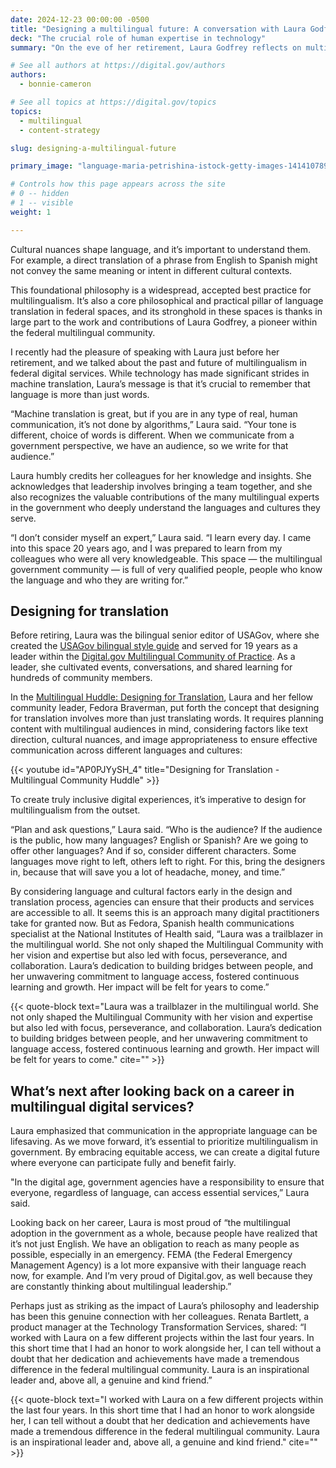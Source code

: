 ```yaml
---
date: 2024-12-23 00:00:00 -0500
title: "Designing a multilingual future: A conversation with Laura Godfrey"
deck: "The crucial role of human expertise in technology"
summary: "On the eve of her retirement, Laura Godfrey reflects on multilingualism and equitable access to government information."

# See all authors at https://digital.gov/authors
authors:
  - bonnie-cameron

# See all topics at https://digital.gov/topics
topics:
  - multilingual
  - content-strategy

slug: designing-a-multilingual-future

primary_image: "language-maria-petrishina-istock-getty-images-1414107897"

# Controls how this page appears across the site
# 0 -- hidden
# 1 -- visible
weight: 1

---
```


Cultural nuances shape language, and it’s important to understand them. For example, a direct translation of a phrase from English to Spanish might not convey the same meaning or intent in different cultural contexts.

This foundational philosophy is a widespread, accepted best practice for multilingualism. It’s also a core philosophical and practical pillar of language translation in federal spaces, and its stronghold in these spaces is thanks in large part to the work and contributions of Laura Godfrey, a pioneer within the federal multilingual community.

I recently had the pleasure of speaking with Laura just before her retirement, and we talked about the past and future of multilingualism in federal digital services. While technology has made significant strides in machine translation, Laura’s message is that it’s crucial to remember that language is more than just words.

“Machine translation is great, but if you are in any type of real, human communication, it’s not done by algorithms,” Laura said. “Your tone is different, choice of words is different. When we communicate from a government perspective, we have an audience, so we write for that audience.”

Laura humbly credits her colleagues for her knowledge and insights. She acknowledges that leadership involves bringing a team together, and she also recognizes the valuable contributions of the many multilingual experts in the government who deeply understand the languages and cultures they serve.

“I don’t consider myself an expert,” Laura said. “I learn every day. I came into this space 20 years ago, and I was prepared to learn from my colleagues who were all very knowledgeable. This space — the multilingual government community — is full of very qualified people, people who know the language and who they are writing for.”

## Designing for translation

Before retiring, Laura was the bilingual senior editor of USAGov, where she created the [USAGov bilingual style guide](https://blog.usa.gov/the-usagov-bilingual-style-guide-is-now-online) and served for 19 years as a leader within the [Digital.gov Multilingual Community of Practice](https://digital.gov/communities/multilingual/). As a leader, she cultivated events, conversations, and shared learning for hundreds of community members.

In the [Multilingual Huddle: Designing for Translation](https://digital.gov/resources/multilingual-huddle-designing-for-translation/), Laura and her fellow community leader, Fedora Braverman, put forth the concept that designing for translation involves more than just translating words. It requires planning content with multilingual audiences in mind, considering factors like text direction, cultural nuances, and image appropriateness to ensure effective communication across different languages and cultures:

{{< youtube id="AP0PJYySH_4" title="Designing for Translation - Multilingual Community Huddle" >}}

To create truly inclusive digital experiences, it’s imperative to design for multilingualism from the outset.

“Plan and ask questions,” Laura said. “Who is the audience? If the audience is the public, how many languages? English or Spanish? Are we going to offer other languages? And if so, consider different characters. Some languages move right to left, others left to right. For this, bring the designers in, because that will save you a lot of headache, money, and time.”

By considering language and cultural factors early in the design and translation process, agencies can ensure that their products and services are accessible to all. It seems this is an approach many digital practitioners take for granted now. But as Fedora, Spanish health communications specialist at the National Institutes of Health said, “Laura was a trailblazer in the multilingual world. She not only shaped the Multilingual Community with her vision and expertise but also led with focus, perseverance, and collaboration. Laura’s dedication to building bridges between people, and her unwavering commitment to language access, fostered continuous learning and growth. Her impact will be felt for years to come.”

{{< quote-block text="Laura was a trailblazer in the multilingual world. She not only shaped the Multilingual Community with her vision and expertise but also led with focus, perseverance, and collaboration. Laura’s dedication to building bridges between people, and her unwavering commitment to language access, fostered continuous learning and growth. Her impact will be felt for years to come." cite="" >}}


## What’s next after looking back on a career in multilingual digital services?

Laura emphasized that communication in the appropriate language can be lifesaving. As we move forward, it’s essential to prioritize multilingualism in government. By embracing equitable access, we can create a digital future where everyone can participate fully and benefit fairly.

"In the digital age, government agencies have a responsibility to ensure that everyone, regardless of language, can access essential services,” Laura said.

Looking back on her career, Laura is most proud of “the multilingual adoption in the government as a whole, because people have realized that it’s not just English. We have an obligation to reach as many people as possible, especially in an emergency. FEMA (the Federal Emergency Management Agency) is a lot more expansive with their language reach now, for example. And I’m very proud of Digital.gov, as well because they are constantly thinking about multilingual leadership.”

Perhaps just as striking as the impact of Laura’s philosophy and leadership has been this genuine connection with her colleagues. Renata Bartlett, a product manager at the Technology Transformation Services, shared: “I worked with Laura on a few different projects within the last four years. In this short time that I had an honor to work alongside her, I can tell without a doubt that her dedication and achievements have made a tremendous difference in the federal multilingual community. Laura is an inspirational leader and, above all, a genuine and kind friend.”

{{< quote-block text="I worked with Laura on a few different projects within the last four years. In this short time that I had an honor to work alongside her, I can tell without a doubt that her dedication and achievements have made a tremendous difference in the federal multilingual community. Laura is an inspirational leader and, above all, a genuine and kind friend." cite="" >}}

